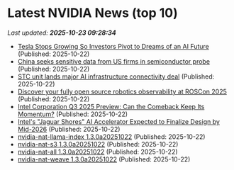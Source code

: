 # Latest NVIDIA News (top 10)
_Last updated: **2025-10-23 09:28:34**_

- [Tesla Stops Growing So Investors Pivot to Dreams of an AI Future](https://financialpost.com/pmn/business-pmn/tesla-stops-growing-so-investors-pivot-to-dreams-of-an-ai-future) (Published: 2025-10-22)
- [China seeks sensitive data from US firms in semiconductor probe](https://economictimes.indiatimes.com/news/international/business/china-seeks-sensitive-data-from-us-firms-in-semiconductor-probe/articleshow/124737250.cms) (Published: 2025-10-22)
- [STC unit lands major AI infrastructure connectivity deal](https://www.telecomtv.com/content/telcos-and-ai-channel/stc-unit-lands-major-ai-infrastructure-connectivity-deal-54131/) (Published: 2025-10-22)
- [Discover your fully open source robotics observability at ROSCon 2025](https://ubuntu.com/blog/roscon-2025) (Published: 2025-10-22)
- [Intel Corporation Q3 2025 Preview: Can the Comeback Keep Its Momentum?](https://finance.yahoo.com/news/intel-corporation-q3-2025-preview-082927042.html) (Published: 2025-10-22)
- [Intel's "Jaguar Shores" AI Accelerator Expected to Finalize Design by Mid-2026](https://www.techpowerup.com/342129/intels-jaguar-shores-ai-accelerator-expected-to-finalize-design-by-mid-2026) (Published: 2025-10-22)
- [nvidia-nat-llama-index 1.3.0a20251022](https://pypi.org/project/nvidia-nat-llama-index/1.3.0a20251022/) (Published: 2025-10-22)
- [nvidia-nat-s3 1.3.0a20251022](https://pypi.org/project/nvidia-nat-s3/1.3.0a20251022/) (Published: 2025-10-22)
- [nvidia-nat-all 1.3.0a20251022](https://pypi.org/project/nvidia-nat-all/1.3.0a20251022/) (Published: 2025-10-22)
- [nvidia-nat-weave 1.3.0a20251022](https://pypi.org/project/nvidia-nat-weave/1.3.0a20251022/) (Published: 2025-10-22)
